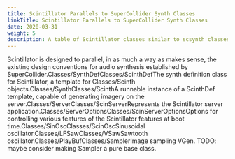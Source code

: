 ```yaml
---
title: Scintillator Parallels to SuperCollider Synth Classes
linkTitle: Scintillator Parallels to SuperCollider Synth Classes
date: 2020-03-31
weight: 5
description: A table of Scintillator classes similar to scsynth classes
---
```

Scintillator is designed to parallel, in as much a way as makes sense, the existing design conventions for audio synthesis established by SuperCollider.Classes/SynthDefClasses/ScinthDefThe synth definition class for Scintillator, a template for Classes/Scinth objects.Classes/SynthClasses/ScinthA runnable instance of a ScinthDef template, capable of generating imagery on the server.Classes/ServerClasses/ScinServerRepresents the Scintillator server application.Classes/ServerOptionsClasses/ScinServerOptionsOptions for controlling various features of the Scintillator features at boot time.Classes/SinOscClasses/ScinOscSinusoidal oscillator.Classes/LFSawClasses/VSawSawtooth oscillator.Classes/PlayBufClasses/SamplerImage sampling VGen. TODO: maybe consider making Sampler a pure base class.